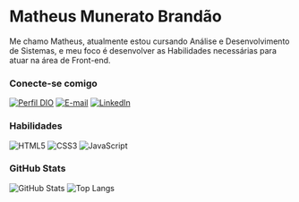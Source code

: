 # Matheus Munerato Brandão
Me chamo Matheus, atualmente estou cursando Análise e Desenvolvimento de Sistemas, e meu foco é desenvolver as Habilidades necessárias para atuar na área de Front-end.

### Conecte-se comigo
[![Perfil DIO](https://img.shields.io/badge/-Meu%20Perfil%20na%20DIO-30A3DC?style=for-the-badge)](https://web.dio.me/users/matheus_mbrandao2003/)
[![E-mail](https://img.shields.io/badge/-Email-000?style=for-the-badge&logo=microsoft-outlook&logoColor=E94D5F)](mailto:matheus.mbrandao2003@gmail.com)
[![LinkedIn](https://img.shields.io/badge/-LinkedIn-000?style=for-the-badge&logo=linkedin&logoColor=30A3DC)](https://www.linkedin.com/in/matheus-munerato-brandao/)


### Habilidades
![HTML5](https://img.shields.io/badge/HTML-000?style=for-the-badge&logo=html5&logoColor=30A3DC)
![CSS3](https://img.shields.io/badge/CSS3-000?style=for-the-badge&logo=css3&logoColor=E94D5F)
![JavaScript](https://img.shields.io/badge/JavaScript-000?style=for-the-badge&logo=javascript&logoColor=30A3DC)


### GitHub Stats
![GitHub Stats](https://github-readme-stats.vercel.app/api?username=matheus-mb&theme=transparent&bg_color=000&border_color=30A3DC&show_icons=true&icon_color=30A3DC&title_color=E94D5F&text_color=FFF)
![Top Langs](https://github-readme-stats-git-masterrstaa-rickstaa.vercel.app/api/top-langs/?username=matheus-mb&layout=compact&bg_color=000&border_color=30A3DC&title_color=E94D5F&text_color=FFF)